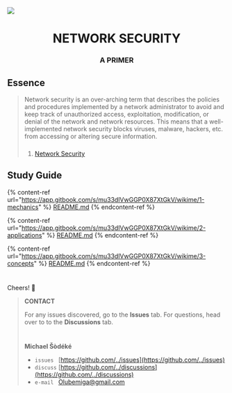<!--
[ file: README.md ] =======================================================================

[ description     ] -----------------------------------------------------------------------

	.md file containing educational material for network security.

[ explanation     ] -----------------------------------------------------------------------

	the purpose of this .md file is to be a primer on network security. it is divided into
	mechanics, applications, and concepts. mechanics focuses on technique, applications
	focuses on practical use cases, and concepts focuses on theory. each are designed to
	help beginners gradually become well versed in network security.
-->

<!--banner: [1920 x 620]-->
<img src="https://www.littlesun365.com/assets/uploads/1920x620/2018030709120852305.jpg"/>
<h1 align="center"> NETWORK SECURITY </h1>
<h3 align="center"> A PRIMER </h2>

<!--essence-->
## Essence

> Network security is an over-arching term that describes the policies and procedures implemented by a network administrator
> to avoid and keep track of unauthorized access, exploitation, modification, or denial of the network and network resources.
> This means that a well-implemented network security blocks viruses, malware, hackers, etc. from accessing or altering secure
> information.
>
> ###
>
> 1. [Network Security](https://www.techopedia.com/definition/24783/network-security)

<!--study-guide-->
## Study Guide

<!--mechanics-->
{% content-ref url="https://app.gitbook.com/s/mu33dlVwGGP0X87XtGkV/wikime/1-mechanics" %}
[README.md](https://app.gitbook.com/s/mu33dlVwGGP0X87XtGkV/wikime/1-mechanics)
{% endcontent-ref %}

<!--applications-->
{% content-ref url="https://app.gitbook.com/s/mu33dlVwGGP0X87XtGkV/wikime/2-applications" %}
[README.md](https://app.gitbook.com/s/mu33dlVwGGP0X87XtGkV/wikime/2-applications)
{% endcontent-ref %}

<!--concpets-->
{% content-ref url="https://app.gitbook.com/s/mu33dlVwGGP0X87XtGkV/wikime/3-concepts" %}
[README.md](https://app.gitbook.com/s/mu33dlVwGGP0X87XtGkV/wikime/3-concepts)
{% endcontent-ref %}

#

<!--contact-->
Cheers! 👋
> **CONTACT**
>
> For any issues discovered, go to the **Issues** tab. For questions, head over to
> to the **Discussions** tab.
> #
> **Michael Šòdéké**
> - `issues ` [https://github.com/../issues](https://github.com/../issues)
> - `discuss` [https://github.com/../discussions](https://github.com/../discussions)
> - `e-mail ` Olubemiga@gmail.com
